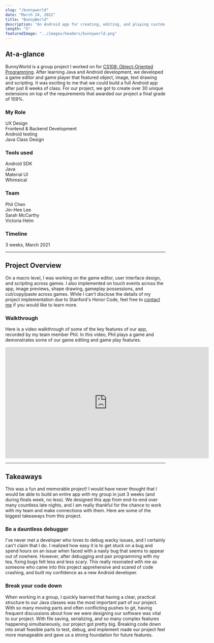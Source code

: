```yaml
---
slug: "/bunnyworld"
date: "March 24, 2022"
title: "BunnyWorld"
description: "An Android app for creating, editing, and playing custom games."
length: "5"
featuredImage: "../images/headers/bunnyworld.png"
---
```


## At-a-glance

BunnyWorld is a group project I worked on for [CS108: Object-Oriented Programming](https://web.stanford.edu/class/cs108/). After learning Java and Android development, we developed a game editor and game player that featured object, image, text drawing and scripting. It was exciting to me that we could build a full Android app after just 8 weeks of class. For our project, we got to create over 30 unique extensions on top of the requirements that awarded our project a final grade of 109%.

<div class="row">
    <div class="col-sm">
        <h3>My Role</h3>
        <p>UX Design<br/>
        Frontend & Backend Development<br/>
        Android testing<br/>
        Java Class Design<br/>
        </p>
    </div>
    <div class="col-sm">
      <h3>Tools used</h3>
      <p>Android SDK<br/>Java<br/>Material UI<br/>Whimsical<br/></p>
    </div>
    <div class="col-sm">
      <h3>Team</h3>
      <p>Phil Chen<br/>Jin-Hee Lee<br/>Sarah McCarthy<br/>Victoria Helm</p>
    </div>
    <div class="col-sm">
      <h3>Timeline</h3>
      <p>3 weeks, March 2021</p>
    </div>
</div>

---

## Project Overview

On a macro level, I was working on the game editor, user interface design, and scripting across games. I also implemented on touch events across the app, image previews, shape drawing, gameplay possessions, and cut/copy/paste across games. While I can't disclose the details of my project implementation due to Stanford's Honor Code, feel free to [contact me](mailto:amyflo@stanford.edu) if you would like to learn more.

### Walkthrough
Here is a video walkthrough of some of the key features of our app, recorded by my team member Phil. In this video, Phil plays a game and demonstrates some of our game editing and game play features.  
<iframe width="640" height="350" src="https://drive.google.com/file/d/1OYN8IPep7VYDl1KFbidMB9kN1n0Jwc_Q/preview" title="BunnyWorld player" frameborder="0" allow="accelerometer; autoplay; clipboard-write; encrypted-media; gyroscope; picture-in-picture" allowfullscreen></iframe>

---

## Takeaways

This was a fun and memorable project! I would have never thought that I would be able to build an entire app with my group in just 3 weeks (and during finals week, no less). We designed this app from end-to-end over many countless late nights, and I am really thankful for the chance to work with my team and make connections with them. Here are some of the biggest takeaways from this project. 

### Be a dauntless debugger

I've never met a developer who loves to debug wacky issues, and I certainly can't claim that I do. I realized how easy it is to get stuck on a bug and spend hours on an issue when faced with a nasty bug that seems to appear out of nowhere. However, after debugging and pair programming with my tea, fixing bugs felt less and less scary. This really resonated with me as someone who came into this project apprehensive and scared of code crashing, and built my confidence as a new Android developer. 

### Break your code down

When working in a group, I quickly learned that having a clear, practical structure to our Java classes was the most important part of our project. With so many moving parts and often conflicting pushes to git, having frequent discussions about how we were designing our software was vital to our project. With file saving, serializing, and so many complex features happening simultaneously, our project got pretty big. Breaking code down into small feasible parts to test, debug, and implement made our project feel more manageable and gave us a strong foundation for future features.